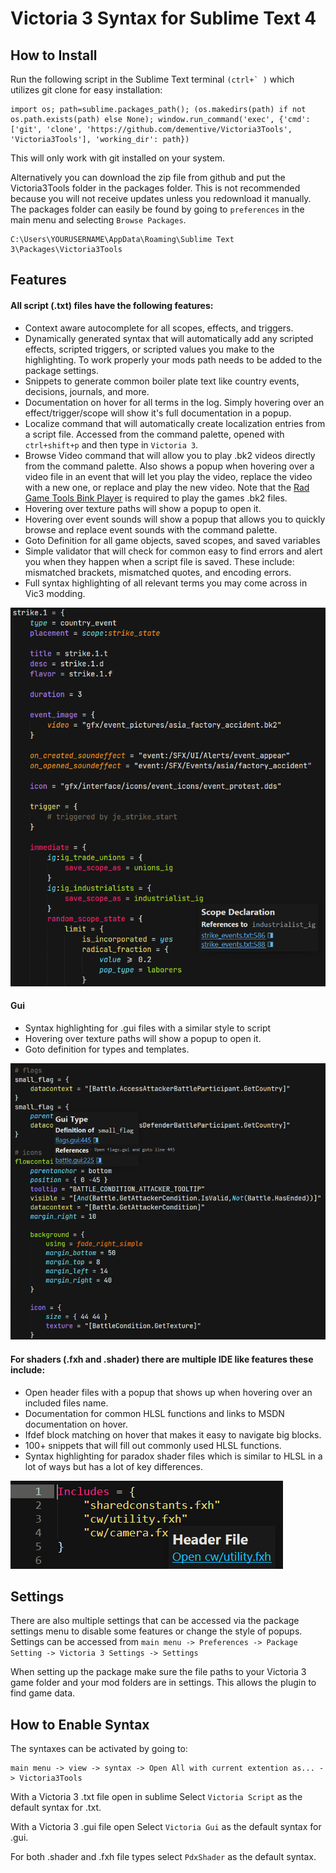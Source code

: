 # Victoria 3 Syntax for Sublime Text 4

## How to Install

Run the following script in the Sublime Text terminal ```(ctrl+` )``` which utilizes git clone for easy installation:
```
import os; path=sublime.packages_path(); (os.makedirs(path) if not os.path.exists(path) else None); window.run_command('exec', {'cmd': ['git', 'clone', 'https://github.com/dementive/Victoria3Tools', 'Victoria3Tools'], 'working_dir': path})
```
This will only work with git installed on your system.

Alternatively you can download the zip file from github and put the Victoria3Tools folder in the packages folder. This is not recommended because you will not receive updates unless you redownload it manually.
The packages folder can easily be found by going to ```preferences``` in the main menu and selecting ```Browse Packages```.
```
C:\Users\YOURUSERNAME\AppData\Roaming\Sublime Text 3\Packages\Victoria3Tools
```

## Features

#### All script (.txt) files have the following features:
- Context aware autocomplete for all scopes, effects, and triggers.
- Dynamically generated syntax that will automatically add any scripted effects, scripted triggers, or scripted values you make to the highlighting. To work properly your mods path needs to be added to the package settings.
- Snippets to generate common boiler plate text like country events, decisions, journals, and more.
- Documentation on hover for all terms in the log. Simply hovering over an effect/trigger/scope will show it's full documentation in a popup.
- Localize command that will automatically create localization entries from a script file. Accessed from the command palette, opened with `ctrl+shift+p` and then type in `Victoria 3`.
- Browse Video command that will allow you to play .bk2 videos directly from the command palette. Also shows a popup when hovering over a video file in an event that will let you play the video, replace the video with a new one, or replace and play the new video. Note that the [Rad Game Tools Bink Player](http://www.radgametools.com/bnkdown.htm) is required to play the games .bk2 files.
- Hovering over texture paths will show a popup to open it.
- Hovering over event sounds will show a popup that allows you to quickly browse and replace event sounds with the command palette.
- Goto Definition for all game objects, saved scopes, and saved variables
- Simple validator that will check for common easy to find errors and alert you when they happen when a script file is saved. These include: mismatched brackets, mismatched quotes, and encoding errors.
- Full syntax highlighting of all relevant terms you may come across in Vic3 modding.

![Script Screenshot](/images/script.png)

#### Gui 
- Syntax highlighting for .gui files with a similar style to script
- Hovering over texture paths will show a popup to open it.
- Goto definition for types and templates.

![Gui Screenshot](/images/gui.png)

#### For shaders (.fxh and .shader) there are multiple IDE like features these include:
- Open header files with a popup that shows up when hovering over an included files name.
- Documentation for common HLSL functions and links to MSDN documentation on hover.
- Ifdef block matching on hover that makes it easy to navigate big blocks.
- 100+ snippets that will fill out commonly used HLSL functions.
- Syntax highlighting for paradox shader files which is similar to HLSL in a lot of ways but has a lot of key differences.

![Shader Screenshot](/images/shader.png)

## Settings

There are also multiple settings that can be accessed via the package settings menu to disable some features or change the style of popups. Settings can be accessed from `main menu -> Preferences -> Package Setting -> Victoria 3 Settings -> Settings`

When setting up the package make sure the file paths to your Victoria 3 game folder and your mod folders are in settings. This allows the plugin to find game data.

## How to Enable Syntax

The syntaxes can be activated by going to:
```
main menu -> view -> syntax -> Open All with current extention as... -> Victoria3Tools
```
With a Victoria 3 .txt file open in sublime 
Select ```Victoria Script``` as the default syntax for .txt.

With a Victoria 3 .gui file open
Select ```Victoria Gui``` as the default syntax for .gui.

For both .shader and .fxh file types select ```PdxShader``` as the default syntax.
